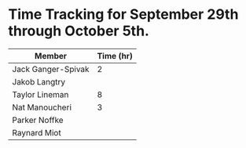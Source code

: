 # Time Tracking for September 29th through October 5th.

| Member             | Time (hr) |
|--------------------|-----------|
| Jack Ganger-Spivak |    2     |
| Jakob Langtry      |          |
| Taylor Lineman     |    8     |
| Nat Manoucheri     |    3     |
| Parker Noffke      |          |
| Raynard Miot       |          |
